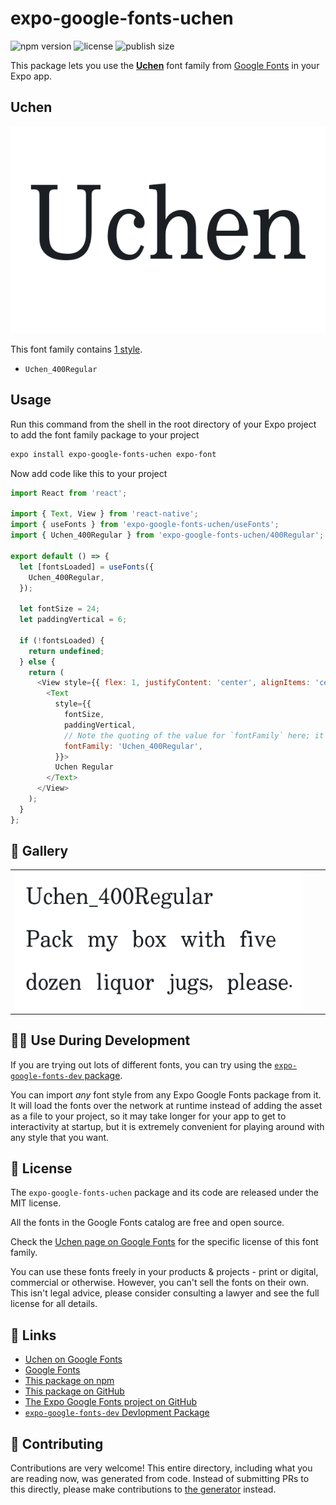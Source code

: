 # expo-google-fonts-uchen

![npm version](https://flat.badgen.net/npm/v/expo-google-fonts-uchen)
![license](https://flat.badgen.net/github/license/expo/google-fonts)
![publish size](https://flat.badgen.net/packagephobia/install/expo-google-fonts-uchen)

This package lets you use the [**Uchen**](https://fonts.google.com/specimen/Uchen) font family from [Google Fonts](https://fonts.google.com/) in your Expo app.

## Uchen

![Uchen](./font-family.png)

This font family contains [1 style](#-gallery).

- `Uchen_400Regular`

## Usage

Run this command from the shell in the root directory of your Expo project to add the font family package to your project
```sh
expo install expo-google-fonts-uchen expo-font
```

Now add code like this to your project
```js
import React from 'react';

import { Text, View } from 'react-native';
import { useFonts } from 'expo-google-fonts-uchen/useFonts';
import { Uchen_400Regular } from 'expo-google-fonts-uchen/400Regular';

export default () => {
  let [fontsLoaded] = useFonts({
    Uchen_400Regular,
  });

  let fontSize = 24;
  let paddingVertical = 6;

  if (!fontsLoaded) {
    return undefined;
  } else {
    return (
      <View style={{ flex: 1, justifyContent: 'center', alignItems: 'center' }}>
        <Text
          style={{
            fontSize,
            paddingVertical,
            // Note the quoting of the value for `fontFamily` here; it expects a string!
            fontFamily: 'Uchen_400Regular',
          }}>
          Uchen Regular
        </Text>
      </View>
    );
  }
};

```

## 🔡 Gallery


||||
|-|-|-|
|![Uchen_400Regular](.//400Regular/Uchen_400Regular.ttf.png)||||


## 👩‍💻 Use During Development

If you are trying out lots of different fonts, you can try using the [`expo-google-fonts-dev` package](https://github.com/freeboub/google-fonts/tree/master/font-packages/dev#readme).

You can import *any* font style from any Expo Google Fonts package from it. It will load the fonts
over the network at runtime instead of adding the asset as a file to your project, so it may take longer
for your app to get to interactivity at startup, but it is extremely convenient
for playing around with any style that you want.

## 📖 License

The `expo-google-fonts-uchen` package and its code are released under the MIT license.

All the fonts in the Google Fonts catalog are free and open source.

Check the [Uchen page on Google Fonts](https://fonts.google.com/specimen/Uchen) for the specific license of this font family.

You can use these fonts freely in your products & projects - print or digital, commercial or otherwise. However, you can't sell the fonts on their own. This isn't legal advice, please consider consulting a lawyer and see the full license for all details.

## 🔗 Links

- [Uchen on Google Fonts](https://fonts.google.com/specimen/Uchen)
- [Google Fonts](https://fonts.google.com/)
- [This package on npm](https://www.npmjs.com/package/expo-google-fonts-uchen)
- [This package on GitHub](https://github.com/freeboub/google-fonts/tree/master/font-packages/uchen)
- [The Expo Google Fonts project on GitHub](https://github.com/freeboub/google-fonts)
- [`expo-google-fonts-dev` Devlopment Package](https://github.com/freeboub/google-fonts/tree/master/font-packages/dev)

## 🤝 Contributing

Contributions are very welcome! This entire directory, including what you are reading now, was generated from code. Instead of submitting PRs to this directly, please make contributions to [the generator](https://github.com/freeboub/google-fonts/tree/master/packages/generator) instead.
